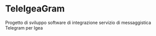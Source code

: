 # TeleIgeaGram
Progetto di sviluppo software di integrazione servizio di messaggistica Telegram per Igea
